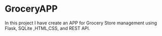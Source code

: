 # GroceryAPP
In this project I have create an APP for Grocery Store management using Flask, SQLite ,HTML,CSS, and REST API.
